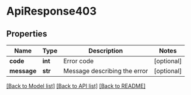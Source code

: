 # ApiResponse403

## Properties
Name | Type | Description | Notes
------------ | ------------- | ------------- | -------------
**code** | **int** | Error code | [optional] 
**message** | **str** | Message describing the error | [optional] 

[[Back to Model list]](../README.md#documentation-for-models) [[Back to API list]](../README.md#documentation-for-api-endpoints) [[Back to README]](../README.md)


